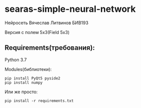 # searas-simple-neural-network
Нейросеть Вячеслав Литвинов БИВ193

Версия с полем 5х3(Field 5x3)
## Requirements(требования):
Python 3.7

Modules(библиотеки):
    
    pip install PyQt5 pyside2
    pip install numpy
    
  
Или же просто:

    pip install -r requirements.txt
